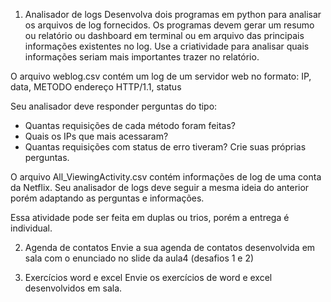 1. Analisador de logs
Desenvolva dois programas em python para analisar os arquivos de log fornecidos. Os programas devem gerar um resumo ou relatório ou dashboard em terminal ou em arquivo das principais informações existentes no log. Use a criatividade para analisar quais informações seriam mais importantes trazer no relatório.

O arquivo weblog.csv contém um log de um servidor web no formato:
IP, data, METODO endereço HTTP/1.1, status

Seu analisador deve responder perguntas do tipo:
- Quantas requisições de cada método foram feitas?
- Quais os IPs que mais acessaram?
- Quantas requisições com status de erro tiveram?
Crie suas próprias perguntas.

O arquivo All_ViewingActivity.csv contém informações de log de uma conta da Netflix. Seu analisador de logs deve seguir a mesma ideia do anterior porém adaptando as perguntas e informações.

Essa atividade pode ser feita em duplas ou trios, porém a entrega é individual.

2. Agenda de contatos
Envie a sua agenda de contatos desenvolvida em sala com o enunciado no slide da aula4 (desafios 1 e 2)

3. Exercícios word e excel
Envie os exercícios de word e excel desenvolvidos em sala.
